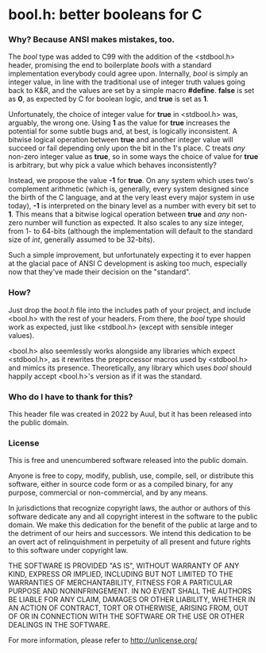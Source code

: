 # bool.h: better booleans for C

### Why?  Because ANSI makes mistakes, too.

The *bool* type was added to C99 with the addition of the <stdbool.h> header,
promising the end to boilerplate *bool*s with a standard implementation
everybody could agree upon. Internally, *bool* is simply an integer value, in
line with the traditional use of integer truth values going back to K&R, and the
values are set by a simple macro **\#define**. **false** is set as **0**, as
expected by C for boolean logic, and **true** is set as **1**.

Unfortunately, the choice of integer value for **true** in <stdbool.h> was,
arguably, the wrong one. Using **1** as the value for **true** increases the
potential for some subtle bugs and, at best, is logically inconsistent. A
bitwise logical operation between **true** and another integer value will
succeed or fail depending only upon the bit in the 1's place. C treats *any*
non-zero integer value as **true**, so in some ways the choice of value for
**true** is arbitrary, but why pick a value which behaves inconsistently?

Instead, we propose the value **-1** for **true**. On any system which uses
two's complement arithmetic (which is, generally, every system designed since
the birth of the C language, and at the very least every major system in use
today), **-1** is interpreted on the binary level as a number with every bit set
to **1**. This means that a bitwise logical operation between **true** and *any*
non-zero number will function as expected. It also scales to any size integer,
from 1- to 64-bits (although the implementation will default to the standard
size of *int*, generally assumed to be 32-bits).

Such a simple improvement, but unfortunately expecting it to ever happen at the
glacial pace of ANSI C development is asking too much, especially now that
they've made their decision on the "standard".

### How?

Just drop the *bool.h* file into the includes path of your project, and include
<bool.h> with the rest of your headers. From there, the *bool* type should work
as expected, just like <stdbool.h> (except with sensible integer values).

<bool.h> also seemlessly works alongside any libraries which expect <stdbool.h>,
as it rewrites the preprocessor macros used by <stdbool.h> and mimics its
presence. Theoretically, any library which uses *bool* should happily accept
<bool.h>'s version as if it was the standard.

### Who do I have to thank for this?

This header file was created in 2022 by Auul, but it has been released into the
public domain.

### License

This is free and unencumbered software released into the public domain.

Anyone is free to copy, modify, publish, use, compile, sell, or distribute this
software, either in source code form or as a compiled binary, for any purpose,
commercial or non-commercial, and by any means.

In jurisdictions that recognize copyright laws, the author or authors of this
software dedicate any and all copyright interest in the software to the public
domain. We make this dedication for the benefit of the public at large and to
the detriment of our heirs and successors. We intend this dedication to be an
overt act of relinquishment in perpetuity of all present and future rights to
this software under copyright law.

THE SOFTWARE IS PROVIDED "AS IS", WITHOUT WARRANTY OF ANY KIND, EXPRESS OR
IMPLIED, INCLUDING BUT NOT LIMITED TO THE WARRANTIES OF MERCHANTABILITY, FITNESS
FOR A PARTICULAR PURPOSE AND NONINFRINGEMENT.  IN NO EVENT SHALL THE AUTHORS BE
LIABLE FOR ANY CLAIM, DAMAGES OR OTHER LIABILITY, WHETHER IN AN ACTION OF
CONTRACT, TORT OR OTHERWISE, ARISING FROM, OUT OF OR IN CONNECTION WITH THE
SOFTWARE OR THE USE OR OTHER DEALINGS IN THE SOFTWARE.

For more information, please refer to <http://unlicense.org/>
